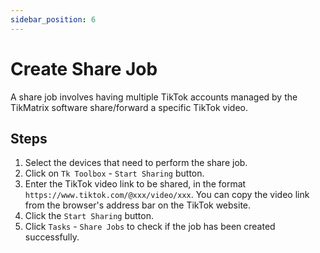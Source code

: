 ```yaml
---
sidebar_position: 6
---
```


# Create Share Job

A share job involves having multiple TikTok accounts managed by the TikMatrix software share/forward a specific TikTok video.

## Steps

1. Select the devices that need to perform the share job.
2. Click on `Tk Toolbox` - `Start Sharing` button.
3. Enter the TikTok video link to be shared, in the format `https://www.tiktok.com/@xxx/video/xxx`. You can copy the video link from the browser's address bar on the TikTok website.
4. Click the `Start Sharing` button.
5. Click `Tasks` - `Share Jobs` to check if the job has been created successfully.
